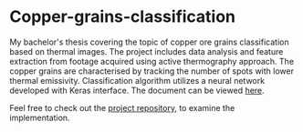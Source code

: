 # Copper-grains-classification

My bachelor's thesis covering the topic of copper ore grains classification
based on thermal images.
The project includes data analysis and feature extraction from footage acquired
using active thermography approach.
The copper grains are characterised by tracking the number of spots with lower
thermal emissivity.
Classification algorithm utilizes a neural network developed with Keras
interface.
The document can be viewed [here](https://github.com/MaciejZj/Bachelors-thesis/blob/master/thesis.pdf).

Feel free to check out the
[project repository](https://github.com/MaciejZj/Copper-grains-classification),
to examine the implementation.
 
